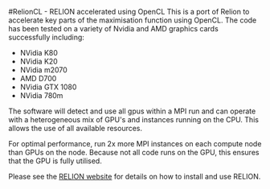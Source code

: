 #RelionCL - RELION accelerated using OpenCL
This is a port of Relion to accelerate key parts of the maximisation function using OpenCL. The code has been tested on a variety of Nvidia and AMD graphics cards successfully including:
- NVidia K80
- NVidia K20
- NVidia m2070
- AMD D700
- NVidia GTX 1080
- NVidia 780m

The software will detect and use all gpus within a MPI run and can operate with a heterogeneous mix of GPU's and instances running on the CPU. This allows the use of all available resources. 

For optimal performance, run 2x more MPI instances on each compute node than GPUs on the node. Because not all code runs on the GPU, this ensures that the GPU is fully utilised.

Please see the [RELION website](http://www2.mrc-lmb.cam.ac.uk/relion/index.php/Main_Page) for details on how to install and use RELION.

